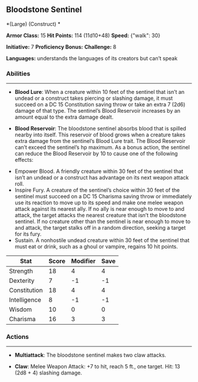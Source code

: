 ## Bloodstone Sentinel
*(Large) (Construct) *

**Armor Class:** 15
**Hit Points:** 114 (11d10+48)
**Speed:** {"walk": 30}

**Initiative:** 7
**Proficiency Bonus:**
**Challenge:** 8

**Languages:** understands the languages of its creators but can’t speak

### Abilities
 --- 
- **Blood Lure**: When a creature within 10 feet of the sentinel that isn’t an undead or a construct takes piercing or slashing damage, it must succeed on a DC 15 Constitution saving throw or take an extra 7 (2d6) damage of that type. The sentinel’s Blood Reservoir increases by an amount equal to the extra damage dealt.

- **Blood Reservoir**: The bloodstone sentinel absorbs blood that is spilled nearby into itself. This reservoir of blood grows when a creature takes extra damage from the sentinel’s Blood Lure trait. The Blood Reservoir can’t exceed the sentinel’s hp maximum. As a bonus action, the sentinel can reduce the Blood Reservoir by 10 to cause one of the following effects: 
* Empower Blood. A friendly creature within 30 feet of the sentinel that isn’t an undead or a construct has advantage on its next weapon attack roll. 
* Inspire Fury. A creature of the sentinel’s choice within 30 feet of the sentinel must succeed on a DC 15 Charisma saving throw or immediately use its reaction to move up to its speed and make one melee weapon attack against its nearest ally. If no ally is near enough to move to and attack, the target attacks the nearest creature that isn’t the bloodstone sentinel. If no creature other than the sentinel is near enough to move to and attack, the target stalks off in a random direction, seeking a target for its fury. 
* Sustain. A nonhostile undead creature within 30 feet of the sentinel that must eat or drink, such as a ghoul or vampire, regains 10 hit points.



| Stat | Score | Modifier | Save |
| ---- | ---- | ---- | ---- |
| Strength | 18 | 4 | 4 |
| Dexterity | 7 | -1 | -1 |
| Constitution | 18 | 4 | 4 |
| Intelligence | 8 | -1 | -1 |
| Wisdom | 10 | 0 | 0 |
| Charisma | 16 | 3 | 3 |

### Actions
 --- 
- **Multiattack**: The bloodstone sentinel makes two claw attacks.

- **Claw**: Melee Weapon Attack: +7 to hit, reach 5 ft., one target. Hit: 13 (2d8 + 4) slashing damage.

